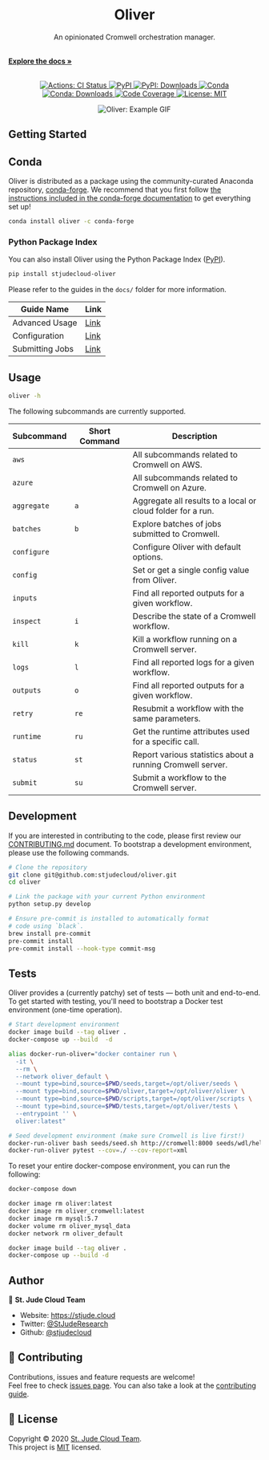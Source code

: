 <p align="center">
  <h1 align="center">
    Oliver
  </h1>

  <p align="center">An opinionated Cromwell orchestration manager.</p>
  <br />
  <a href="./docs/"><strong>Explore the docs »</strong></a>
  <br />
  <br />
</p>

<p align="center">
  <a href="https://actions-badge.atrox.dev/stjudecloud/oliver/goto" target="_blank">
    <img alt="Actions: CI Status"
         src="https://img.shields.io/endpoint.svg?url=https%3A%2F%2Factions-badge.atrox.dev%2Fstjudecloud%2Foliver%2Fbadge&style=flat" />
  </a>
  <a href="https://pypi.org/project/stjudecloud-oliver/" target="_blank">
    <img alt="PyPI"
         src="https://img.shields.io/pypi/v/stjudecloud-oliver?color=orange">
  </a>
  <a href="https://pypi.org/project/stjudecloud-oliver/" target="_blank">
    <img alt="PyPI: Downloads"
         src="https://img.shields.io/pypi/dm/stjudecloud-oliver?color=orange">
  </a>
  <a href="https://anaconda.org/conda-forge/oliver" target="_blank">
    <img alt="Conda"
         src="https://img.shields.io/conda/vn/conda-forge/oliver.svg?color=brightgreen">
  </a>
  <a href="https://anaconda.org/conda-forge/oliver" target="_blank">
    <img alt="Conda: Downloads" 
         src="https://img.shields.io/conda/dn/conda-forge/oliver?color=brightgreen">
  </a>
  <a href="https://codecov.io/gh/stjudecloud/oliver" target="_blank">
    <img alt="Code Coverage"
         src="https://codecov.io/gh/stjudecloud/oliver/branch/master/graph/badge.svg" />
  </a>
  <a href="https://github.com/stjudecloud/oliver/blob/master/LICENSE.md" target="_blank">
    <img alt="License: MIT"
         src="https://img.shields.io/badge/License-MIT-blue.svg" />
  </a>
</p>

<p align="center">
  <img alt="Oliver: Example GIF" src="./docs/oliver-example.gif" />
</p>


## Getting Started

## Conda

Oliver is distributed as a package using the community-curated Anaconda repository, [conda-forge](https://conda-forge.org/). We recommend that you first follow [the instructions included in the conda-forge documentation](https://conda-forge.org/docs/user/introduction.html#how-can-i-install-packages-from-conda-forge) to get everything set up!

```bash
conda install oliver -c conda-forge
```

### Python Package Index

You can also install Oliver using the Python Package Index ([PyPI](https://pypi.org/)).

```sh
pip install stjudecloud-oliver
```

Please refer to the guides in the `docs/` folder for more information.

| Guide Name      | Link                             |
| --------------- | -------------------------------- |
| Advanced Usage  | [Link](./docs/ADVANCED_USAGE.md) |
| Configuration   | [Link](./docs/CONFIGURATION.md)  |
| Submitting Jobs | [Link](./docs/SUBMIT.md)         |

## Usage

```bash
oliver -h
```

The following subcommands are currently supported.

| Subcommand  | Short Command | Description                                                 |
| ----------- | ------------- | ----------------------------------------------------------- |
| `aws`       |               | All subcommands related to Cromwell on AWS.                 |
| `azure`     |               | All subcommands related to Cromwell on Azure.               |
| `aggregate` | `a`           | Aggregate all results to a local or cloud folder for a run. |
| `batches`   | `b`           | Explore batches of jobs submitted to Cromwell.              |
| `configure` |               | Configure Oliver with default options.                      |
| `config`    |               | Set or get a single config value from Oliver.               |
| `inputs`    |               | Find all reported outputs for a given workflow.             |
| `inspect`   | `i`           | Describe the state of a Cromwell workflow.                  |
| `kill`      | `k`           | Kill a workflow running on a Cromwell server.               |
| `logs`      | `l`           | Find all reported logs for a given workflow.                |
| `outputs`   | `o`           | Find all reported outputs for a given workflow.             |
| `retry`     | `re`          | Resubmit a workflow with the same parameters.               |
| `runtime`   | `ru`          | Get the runtime attributes used for a specific call.        |
| `status`    | `st`          | Report various statistics about a running Cromwell server.  |
| `submit`    | `su`          | Submit a workflow to the Cromwell server.                   |

## Development

If you are interested in contributing to the code, please first review
our [CONTRIBUTING.md](../CONTRIBUTING.md) document. To bootstrap a 
development environment, please use the following commands.

```bash
# Clone the repository
git clone git@github.com:stjudecloud/oliver.git
cd oliver

# Link the package with your current Python environment
python setup.py develop

# Ensure pre-commit is installed to automatically format
# code using `black`.
brew install pre-commit
pre-commit install
pre-commit install --hook-type commit-msg
```

## Tests

Oliver provides a (currently patchy) set of tests — both unit and end-to-end. To get started with testing, you'll
need to bootstrap a Docker test environment (one-time operation).

```bash
# Start development environment
docker image build --tag oliver .
docker-compose up --build  -d

alias docker-run-oliver="docker container run \
  -it \
  --rm \
  --network oliver_default \
  --mount type=bind,source=$PWD/seeds,target=/opt/oliver/seeds \
  --mount type=bind,source=$PWD/oliver,target=/opt/oliver/oliver \
  --mount type=bind,source=$PWD/scripts,target=/opt/oliver/scripts \
  --mount type=bind,source=$PWD/tests,target=/opt/oliver/tests \
  --entrypoint '' \
  oliver:latest"

# Seed development environment (make sure Cromwell is live first!)
docker-run-oliver bash seeds/seed.sh http://cromwell:8000 seeds/wdl/hello.wdl
docker-run-oliver pytest --cov=./ --cov-report=xml
```

To reset your entire docker-compose environment, you can run the following:

```bash
docker-compose down

docker image rm oliver:latest
docker image rm oliver_cromwell:latest
docker image rm mysql:5.7
docker volume rm oliver_mysql_data
docker network rm oliver_default

docker image build --tag oliver .
docker-compose up --build -d
```

## Author

👤 **St. Jude Cloud Team**

* Website: https://stjude.cloud
* Twitter: [@StJudeResearch](https://twitter.com/StJudeResearch)
* Github: [@stjudecloud](https://github.com/stjudecloud)

## 🤝 Contributing

Contributions, issues and feature requests are welcome!<br />Feel free to check [issues page](https://github.com/stjudecloud/oliver/issues). You can also take a look at the [contributing guide](https://github.com/stjudecloud/oliver/blob/master/CONTRIBUTING.md).

## 📝 License

Copyright © 2020 [St. Jude Cloud Team](https://github.com/stjudecloud).<br />
This project is [MIT](https://github.com/stjudecloud/oliver/blob/master/LICENSE.md) licensed.